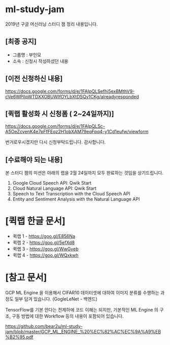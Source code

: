 # ml-study-jam
2019년 구글 머신러닝 스터디 잼 정리 내용입니다.

## [최종 공지]

- 그룹명 : 부인모
- 소속 : 신청시 작성하셨던 내용

## [이전 신청하신 내용]

https://docs.google.com/forms/d/e/1FAIpQLSefhi5exBMthV9-cVe6WPlIpWTDXXOBUWIfOYLbXtDSQy1CKg/alreadyresponded

## [퀵랩 활성화 시 신청폼 ( 2~24일까지)]

https://docs.google.com/forms/d/e/1FAIpQLSc-A5OeZcvenK4e7pFfFEqz2H1obXAM79eqFpq4-y1Cd1eufw/viewform

번거로우시겠지만 다시 신청부탁드립니다. 감사합니다. 

## [수료해야 되는 내용]

본 스터디 잼의 미션은 아래의 랩을 2월 24일까지 모두 완료하는 것임을 상기드립니다.
1) Google Cloud Speech API: Qwik Start
2) Cloud Natural Language API: Qwik Start
3) Speech to Text Transcription with the Cloud Speech API
4) Entity and Sentiment Analysis with the Natural Language API

# [퀵랩 한글 문서]

- 퀵랩 1 - https://goo.gl/E856Na
- 퀵랩 2 - https://goo.gl/5efXd8
- 퀵랩 3 - https://goo.gl/WwGveb
- 퀵랩 4 - https://goo.gl/WQxkwh

# [참고 문서]
GCP ML Engine 을 이용해서 CIFAR10 데이터셋에 대하여
이미지 분류를 수행하는 과정도 일부 담겨 있습니다. (GogleLeNet - 백엔드)

TensorFlow를 기본 안다는 전제하에 코드 이해는 되지만,
기본적인 ML Engine 의 구조, 구동 방법에 대한 Workflow 등의 내용이 포함되어 있습니다.

https://github.com/bear2u/ml-study-jam/blob/master/GCP_ML_ENGINE_%20%EC%82%AC%EC%9A%A9%EB%B2%95.pdf
